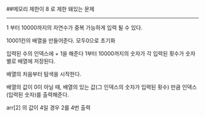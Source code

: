 
##메모리 제한이 8 로 제한 돼있는 문제
***


1 부터 10000까지의 자연수가 중복 가능하게 입력 될 수 있다.

10001칸의 배열을 만들어준다. 모두0으로 초기화

입력된 수의 인덱스에 + 1을 해준다 
1부터 10000까지의 숫자가 각 입력된 횟수가 숫자 별로 배열에 저장된다.

배열의 처음부터 탐색을 시작한다.

배열의 값이 0이 아닐 때,
배열의 있는 값(그 인덱스의 숫자가 입력된 횟수) 만큼 인덱스(입력된 숫자)를 출력해준다. 

arr[2] 의 값이 4일 경우 2를 4번 출력 
